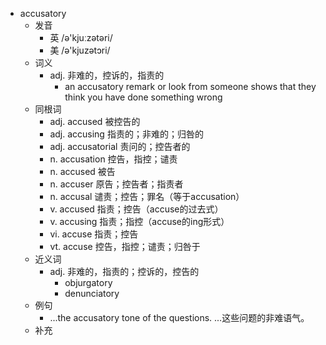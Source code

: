 - accusatory
  - 发音
    - 英 /ə'kjuːzətəri/
    - 美 /ə'kjuzətɔri/
  - 词义
    - adj. 非难的，控诉的，指责的
      - an accusatory remark or look from someone shows that they think you have done something wrong
  - 同根词
    - adj. accused 被控告的
    - adj. accusing 指责的；非难的；归咎的
    - adj. accusatorial 责问的；控告者的
    - n. accusation 控告，指控；谴责
    - n. accused 被告
    - n. accuser 原告；控告者；指责者
    - n. accusal 谴责；控告；罪名（等于accusation）
    - v. accused 指责；控告（accuse的过去式）
    - v. accusing 指责；指控（accuse的ing形式）
    - vi. accuse 指责；控告
    - vt. accuse 控告，指控；谴责；归咎于
  - 近义词
    - adj. 非难的，指责的；控诉的，控告的
      - objurgatory
      - denunciatory
  - 例句
    - ...the accusatory tone of the questions. ...这些问题的非难语气。
  - 补充